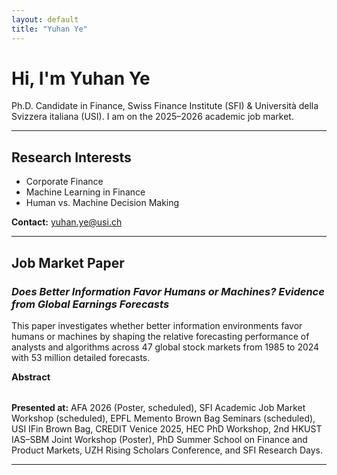 ```yaml
---
layout: default
title: "Yuhan Ye"
---
```


# Hi, I'm Yuhan Ye  
Ph.D. Candidate in Finance, Swiss Finance Institute (SFI) & Università della Svizzera italiana (USI). I am on the 2025–2026 academic job market.


---

## Research Interests
- Corporate Finance  
- Machine Learning in Finance  
- Human vs. Machine Decision Making

**Contact:** [yuhan.ye@usi.ch](mailto:yuhan.ye@usi.ch)


---
## Job Market Paper
### *Does Better Information Favor Humans or Machines? Evidence from Global Earnings Forecasts*

This paper investigates whether better information environments favor humans or machines by shaping the relative forecasting performance of analysts and algorithms across 47 global stock markets from 1985 to 2024 with 53 million detailed forecasts.

<style>
summary.custom-summary {
  font-weight: bold;
  font-size: 1.05em;
  list-style-type: none;
}

summary.custom-summary::marker,
summary.custom-summary::-webkit-details-marker {
  font-size: 1.2em; /* 调整三角形大小 */
}
</style>

<details>
<summary class="custom-summary">Abstract</summary>

This paper investigates whether better information favors humans or machines. Using 53 million detailed analyst forecasts and machine-learning predictions for 47 global stock markets from 1985 to 2024, I study how information environments affect the relative forecasting performance of human analysts and algorithms. Human forecasts are relatively more accurate in stronger information environments, characterized by greater data availability, transparency, and access to information. These results indicate that richer information environments favor humans over machines. The evidence is consistent with humans’ comparative advantage in processing qualitative and contextual information when credible data and transparent institutions are present. In contrast, in weaker information environments, machines complement humans by providing stable, data-driven signals. Cross-market patterns further show that institutional transparency amplifies humans’ relative advantage, underscoring the role of information environments in shaping human–machine complementarity in financial forecasting.

</details>




<br>

**Presented at:**  AFA 2026 (Poster, scheduled), SFI Academic Job Market Workshop (scheduled), EPFL Memento Brown Bag Seminars (scheduled), USI IFin Brown Bag, CREDIT Venice 2025, HEC PhD Workshop, 2nd HKUST IAS–SBM Joint Workshop (Poster), PhD Summer School on Finance and Product Markets, UZH Rising Scholars Conference, and SFI Research Days.


---





